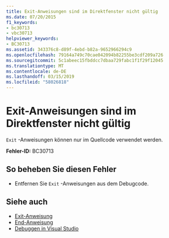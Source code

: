 ```yaml
---
title: Exit-Anweisungen sind im Direktfenster nicht gültig
ms.date: 07/20/2015
f1_keywords:
- bc30713
- vbc30713
helpviewer_keywords:
- BC30713
ms.assetid: 343376c8-d89f-4ebd-b82a-9652966294c9
ms.openlocfilehash: 79164a749c70cae042094b82255be3cdf209a726
ms.sourcegitcommit: 5c1abeec15fbddcc7dbaa729fabc1f1f29f12045
ms.translationtype: MT
ms.contentlocale: de-DE
ms.lasthandoff: 03/15/2019
ms.locfileid: "58026818"
---
```

# <a name="exit-statements-are-not-valid-in-the-immediate-window"></a>Exit-Anweisungen sind im Direktfenster nicht gültig
`Exit` -Anweisungen können nur im Quellcode verwendet werden.  
  
 **Fehler-ID:** BC30713  
  
## <a name="to-correct-this-error"></a>So beheben Sie diesen Fehler  
  
-   Entfernen Sie `Exit` -Anweisungen aus dem Debugcode.  
  
## <a name="see-also"></a>Siehe auch

- [Exit-Anweisung](../../visual-basic/language-reference/statements/exit-statement.md)
- [End-Anweisung](../../visual-basic/language-reference/statements/end-statement.md)
- [Debuggen in Visual Studio](/visualstudio/debugger/debugging-in-visual-studio)
